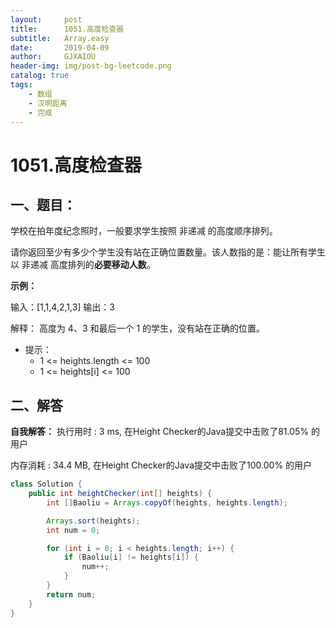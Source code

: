```yaml
---
layout:     post
title:      1051.高度检查器
subtitle:   Array.easy
date:       2019-04-09
author:     GJXAIOU
header-img: img/post-bg-leetcode.png
catalog: true
tags:
    - 数组
    - 汉明距离
	- 完成 
---
```



# 1051.高度检查器


## 一、题目：

学校在拍年度纪念照时，一般要求学生按照 非递减 的高度顺序排列。

请你返回至少有多少个学生没有站在正确位置数量。该人数指的是：能让所有学生以 非递减 高度排列的**必要移动人数**。

 

**示例：**

输入：[1,1,4,2,1,3]
输出：3

解释：
高度为 4、3 和最后一个 1 的学生，没有站在正确的位置。


- 提示：
  - 1 <= heights.length <= 100
  - 1 <= heights[i] <= 100



## 二、解答




**自我解答：**
执行用时 : 3 ms, 在Height Checker的Java提交中击败了81.05% 的用户

内存消耗 : 34.4 MB, 在Height Checker的Java提交中击败了100.00% 的用户

```java
class Solution {
    public int heightChecker(int[] heights) {
        int []Baoliu = Arrays.copyOf(heights, heights.length);

        Arrays.sort(heights);
        int num = 0;

        for (int i = 0; i < heights.length; i++) {
            if (Baoliu[i] != heights[i]) {
                num++;
            }
        }
        return num;
    }
}
```
